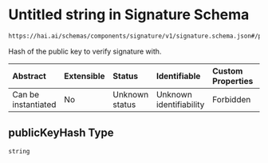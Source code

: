 # Untitled string in Signature Schema

```txt
https://hai.ai/schemas/components/signature/v1/signature.schema.json#/properties/publicKeyHash
```

Hash of the public key to verify signature with.

| Abstract            | Extensible | Status         | Identifiable            | Custom Properties | Additional Properties | Access Restrictions | Defined In                                                                                                |
| :------------------ | :--------- | :------------- | :---------------------- | :---------------- | :-------------------- | :------------------ | :-------------------------------------------------------------------------------------------------------- |
| Can be instantiated | No         | Unknown status | Unknown identifiability | Forbidden         | Allowed               | none                | [signature.schema.json\*](../../out/components/signature/v1/signature.schema.json "open original schema") |

## publicKeyHash Type

`string`
